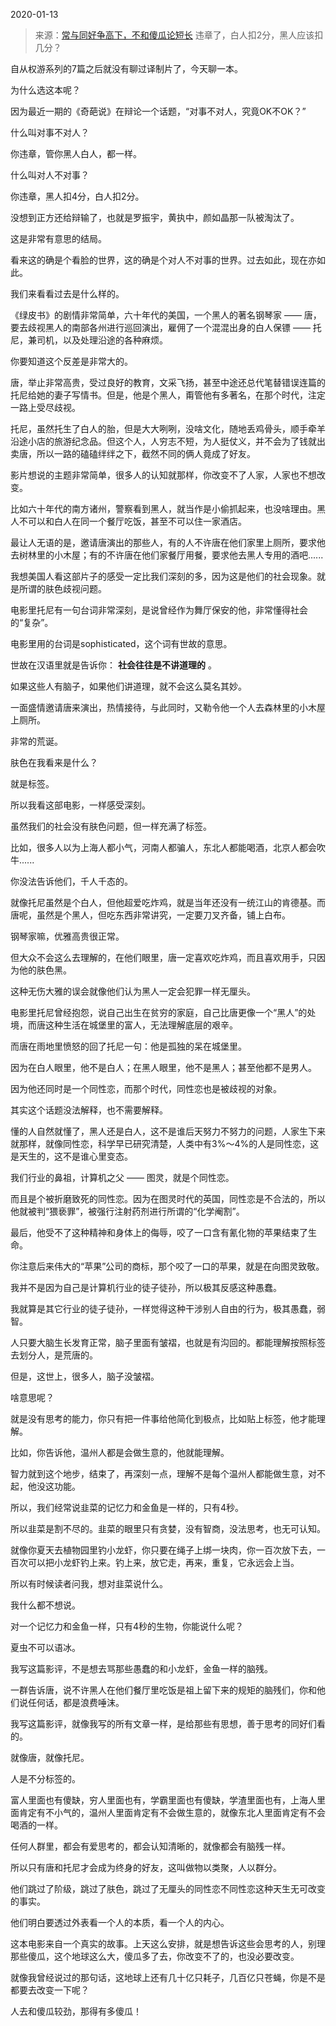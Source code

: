 2020-01-13

> 来源：[常与同好争高下，不和傻瓜论短长](http://mp.weixin.qq.com/s?__biz=MzU3NDc5Nzc0NQ==&mid=2247486271&idx=1&sn=30bdc3d63a6a3b2fd8eba70863cd74ff&chksm=fd2da9e1ca5a20f77d0940875e9e6b1f4c7e3728ab1c9779eaf795d3f01633269026239b0d42&scene=27#wechat_redirect)
> 违章了，白人扣2分，黑人应该扣几分？

自从权游系列的7篇之后就没有聊过译制片了，今天聊一本。

  

为什么选这本呢？

  

因为最近一期的《奇葩说》在辩论一个话题，“对事不对人，究竟OK不OK？”

  

什么叫对事不对人？

  

你违章，管你黑人白人，都一样。

  

什么叫对人不对事？

  

你违章，黑人扣4分，白人扣2分。

  

没想到正方还给辩输了，也就是罗振宇，黄执中，颜如晶那一队被淘汰了。

  

这是非常有意思的结局。

  

看来这的确是个看脸的世界，这的确是个对人不对事的世界。过去如此，现在亦如此。

  

我们来看看过去是什么样的。

  

《绿皮书》的剧情非常简单，六十年代的美国，一个黑人的著名钢琴家 —— 唐，要去歧视黑人的南部各州进行巡回演出，雇佣了一个混混出身的白人保镖 ——
托尼，兼司机，以及处理沿途的各种麻烦。

  

你要知道这个反差是非常大的。

  

唐，举止非常高贵，受过良好的教育，文采飞扬，甚至中途还总代笔替错误连篇的托尼给她的妻子写情书。但是，他是个黑人，甭管他有多著名，在那个时代，注定一路上受尽歧视。

  

托尼，虽然托生了白人的胎，但是大大咧咧，没啥文化，随地丢鸡骨头，顺手牵羊沿途小店的旅游纪念品。但这个人，人穷志不短，为人挺仗义，并不会为了钱就出卖唐，所以一路的磕磕绊绊之下，截然不同的俩人竟成了好友。

  

影片想说的主题非常简单，很多人的认知就那样，你改变不了人家，人家也不想改变。

  

比如六十年代的南方诸州，警察看到黑人，就当作是小偷抓起来，也没啥理由。黑人不可以和白人在同一个餐厅吃饭，甚至不可以住一家酒店。

  

最让人无语的是，邀请唐演出的那些人，有的人不许唐在他们家里上厕所，要求他去树林里的小木屋；有的不许唐在他们家餐厅用餐，要求他去黑人专用的酒吧......

  

我想美国人看这部片子的感受一定比我们深刻的多，因为这是他们的社会现象。就是所谓的肤色歧视问题。

  

电影里托尼有一句台词非常深刻，是说曾经作为舞厅保安的他，非常懂得社会的“复杂”。  

  

电影里用的台词是sophisticated，这个词有世故的意思。

  

世故在汉语里就是告诉你： **社会往往是不讲道理的** 。

  

如果这些人有脑子，如果他们讲道理，就不会这么莫名其妙。

  

一面盛情邀请唐来演出，热情接待，与此同时，又勒令他一个人去森林里的小木屋上厕所。

  

非常的荒诞。

  

肤色在我看来是什么？

  

就是标签。

  

所以我看这部电影，一样感受深刻。

  

虽然我们的社会没有肤色问题，但一样充满了标签。

  

比如，很多人以为上海人都小气，河南人都骗人，东北人都能喝酒，北京人都会吹牛......

  

你没法告诉他们，千人千态的。

  

就像托尼虽然是个白人，但他超爱吃炸鸡，就是当年还没有一统江山的肯德基。而唐呢，虽然是个黑人，但吃东西非常讲究，一定要刀叉齐备，铺上白布。

  

钢琴家嘛，优雅高贵很正常。

  

但大众不会这么去理解的，在他们眼里，唐一定喜欢吃炸鸡，而且喜欢用手，只因为他的肤色黑。

  

这种无伤大雅的误会就像他们认为黑人一定会犯罪一样无厘头。

  

电影里托尼曾经抱怨，说自己出生在贫穷的家庭，自己比唐更像一个“黑人”的处境，而唐这种生活在城堡里的富人，无法理解底层的艰辛。

  

而唐在雨地里愤怒的回了托尼一句：他是孤独的呆在城堡里。

  

因为在白人眼里，他不是白人；在黑人眼里，他不是黑人；甚至他都不是男人。

  

因为他还同时是一个同性恋，而那个时代，同性恋也是被歧视的对象。

  

其实这个话题没法解释，也不需要解释。

  

懂的人自然就懂了，黑人还是白人，这不是谁后天努力不努力的问题，人家生下来就那样，就像同性恋，科学早已研究清楚，人类中有3%～4%的人是同性恋，这是天生的，这不是谁心里变态。

  

我们行业的鼻祖，计算机之父 —— 图灵，就是个同性恋。

  

而且是个被折磨致死的同性恋。因为在图灵时代的英国，同性恋是不合法的，所以他就被判“猥亵罪”，被强行注射药剂进行所谓的“化学阉割”。

  

最后，他受不了这种精神和身体上的侮辱，咬了一口含有氰化物的苹果结束了生命。

  

你注意后来伟大的“苹果”公司的商标，那个咬了一口的苹果，就是在向图灵致敬。

  

我并不是因为自己是计算机行业的徒子徒孙，所以极其反感这种愚蠢。

  

我就算是其它行业的徒子徒孙，一样觉得这种干涉别人自由的行为，极其愚蠢，弱智。

  

人只要大脑生长发育正常，脑子里面有皱褶，也就是有沟回的。都能理解按照标签去划分人，是荒唐的。

  

但是，这世上，很多人，脑子没皱褶。

  

啥意思呢？

  

就是没有思考的能力，你只有把一件事给他简化到极点，比如贴上标签，他才能理解。

  

比如，你告诉他，温州人都是会做生意的，他就能理解。

  

智力就到这个地步，结束了，再深刻一点，理解不是每个温州人都能做生意，对不起，他没这功能。

  

所以，我们经常说韭菜的记忆力和金鱼是一样的，只有4秒。

  

所以韭菜是割不尽的。韭菜的眼里只有贪婪，没有智商，没法思考，也无可认知。

  

就像你夏天去植物园里钓小龙虾，你只要在绳子上绑一块肉，你一百次放下去，一百次可以把小龙虾钓上来。钓上来，放它走，再来，重复，它永远会上当。

  

所以有时候读者问我，想对韭菜说什么。

  

我什么都不想说。

  

对一个记忆力和金鱼一样，只有4秒的生物，你能说什么呢？

  

夏虫不可以语冰。

  

我写这篇影评，不是想去骂那些愚蠢的和小龙虾，金鱼一样的脑残。

  

一群告诉唐，说不许黑人在他们餐厅里吃饭是祖上留下来的规矩的脑残们，你和他们说任何话，都是浪费唾沫。

  

我写这篇影评，就像我写的所有文章一样，是给那些有思想，善于思考的同好们看的。

  

就像唐，就像托尼。

  

人是不分标签的。

  

富人里面也有傻缺，穷人里面也有，学霸里面也有傻缺，学渣里面也有，上海人里面肯定有不小气的，温州人里面肯定有不会做生意的，就像东北人里面肯定有不会喝酒的一样。

  

任何人群里，都会有爱思考的，都会认知清晰的，就像都会有脑残一样。

  

所以只有唐和托尼才会成为终身的好友，这叫做物以类聚，人以群分。

  

他们跳过了阶级，跳过了肤色，跳过了无厘头的同性恋不同性恋这种天生无可改变的事实。

  

他们明白要透过外表看一个人的本质，看一个人的内心。

  

这本电影来自一个真实的故事。上天这么安排，就是想告诉这些会思考的人，别理那些傻瓜，这个地球这么大，傻瓜多了去，你改变不了的，也没必要改变。

  

就像我曾经说过的那句话，这地球上还有几十亿只耗子，几百亿只苍蝇，你是不是都要去改变一下呢？

  

人去和傻瓜较劲，那得有多傻瓜！

